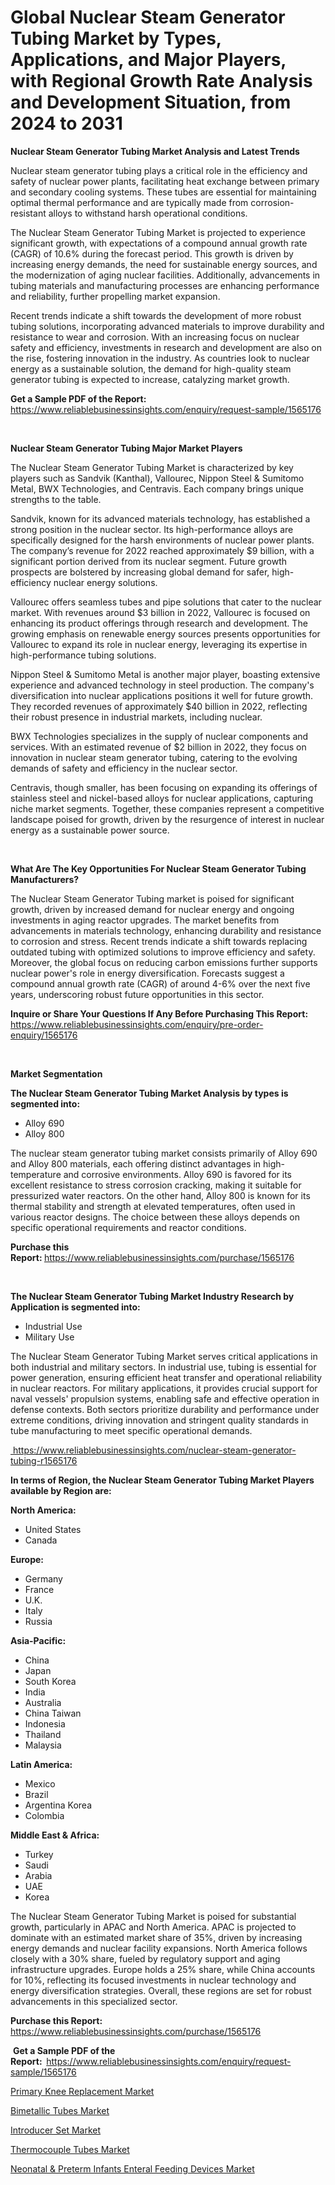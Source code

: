 <p><h1>Global Nuclear Steam Generator Tubing Market by Types, Applications, and Major Players, with Regional Growth Rate Analysis and Development Situation, from 2024 to 2031</h1></p><p><strong>Nuclear Steam Generator Tubing Market Analysis and Latest Trends</strong></p>
<p><p>Nuclear steam generator tubing plays a critical role in the efficiency and safety of nuclear power plants, facilitating heat exchange between primary and secondary cooling systems. These tubes are essential for maintaining optimal thermal performance and are typically made from corrosion-resistant alloys to withstand harsh operational conditions.</p><p>The Nuclear Steam Generator Tubing Market is projected to experience significant growth, with expectations of a compound annual growth rate (CAGR) of 10.6% during the forecast period. This growth is driven by increasing energy demands, the need for sustainable energy sources, and the modernization of aging nuclear facilities. Additionally, advancements in tubing materials and manufacturing processes are enhancing performance and reliability, further propelling market expansion.</p><p>Recent trends indicate a shift towards the development of more robust tubing solutions, incorporating advanced materials to improve durability and resistance to wear and corrosion. With an increasing focus on nuclear safety and efficiency, investments in research and development are also on the rise, fostering innovation in the industry. As countries look to nuclear energy as a sustainable solution, the demand for high-quality steam generator tubing is expected to increase, catalyzing market growth.</p></p>
<p><strong>Get a Sample PDF of the Report:&nbsp;</strong> <a href="https://www.reliablebusinessinsights.com/enquiry/request-sample/1565176?utm_campaign=39&utm_medium=2&utm_source=Github&utm_content=ia&utm_term=08112024&utm_id=nuclear-steam-generator-tubing">https://www.reliablebusinessinsights.com/enquiry/request-sample/1565176</a></p>
<p>&nbsp;</p>
<p><strong>Nuclear Steam Generator Tubing Major Market Players</strong></p>
<p><p>The Nuclear Steam Generator Tubing Market is characterized by key players such as Sandvik (Kanthal), Vallourec, Nippon Steel & Sumitomo Metal, BWX Technologies, and Centravis. Each company brings unique strengths to the table.</p><p>Sandvik, known for its advanced materials technology, has established a strong position in the nuclear sector. Its high-performance alloys are specifically designed for the harsh environments of nuclear power plants. The company’s revenue for 2022 reached approximately $9 billion, with a significant portion derived from its nuclear segment. Future growth prospects are bolstered by increasing global demand for safer, high-efficiency nuclear energy solutions.</p><p>Vallourec offers seamless tubes and pipe solutions that cater to the nuclear market. With revenues around $3 billion in 2022, Vallourec is focused on enhancing its product offerings through research and development. The growing emphasis on renewable energy sources presents opportunities for Vallourec to expand its role in nuclear energy, leveraging its expertise in high-performance tubing solutions.</p><p>Nippon Steel & Sumitomo Metal is another major player, boasting extensive experience and advanced technology in steel production. The company's diversification into nuclear applications positions it well for future growth. They recorded revenues of approximately $40 billion in 2022, reflecting their robust presence in industrial markets, including nuclear.</p><p>BWX Technologies specializes in the supply of nuclear components and services. With an estimated revenue of $2 billion in 2022, they focus on innovation in nuclear steam generator tubing, catering to the evolving demands of safety and efficiency in the nuclear sector.</p><p>Centravis, though smaller, has been focusing on expanding its offerings of stainless steel and nickel-based alloys for nuclear applications, capturing niche market segments. Together, these companies represent a competitive landscape poised for growth, driven by the resurgence of interest in nuclear energy as a sustainable power source.</p></p>
<p>&nbsp;</p>
<p><strong>What Are The Key Opportunities For Nuclear Steam Generator Tubing Manufacturers?</strong></p>
<p><p>The Nuclear Steam Generator Tubing market is poised for significant growth, driven by increased demand for nuclear energy and ongoing investments in aging reactor upgrades. The market benefits from advancements in materials technology, enhancing durability and resistance to corrosion and stress. Recent trends indicate a shift towards replacing outdated tubing with optimized solutions to improve efficiency and safety. Moreover, the global focus on reducing carbon emissions further supports nuclear power's role in energy diversification. Forecasts suggest a compound annual growth rate (CAGR) of around 4-6% over the next five years, underscoring robust future opportunities in this sector.</p></p>
<p><strong>Inquire or Share Your Questions If Any Before Purchasing This Report:</strong> <a href="https://www.reliablebusinessinsights.com/enquiry/pre-order-enquiry/1565176?utm_campaign=39&utm_medium=2&utm_source=Github&utm_content=ia&utm_term=08112024&utm_id=nuclear-steam-generator-tubing">https://www.reliablebusinessinsights.com/enquiry/pre-order-enquiry/1565176</a></p>
<p>&nbsp;</p>
<p><strong>Market Segmentation</strong></p>
<p><strong>The Nuclear Steam Generator Tubing Market Analysis by types is segmented into:</strong></p>
<p><ul><li>Alloy 690</li><li>Alloy 800</li></ul></p>
<p><p>The nuclear steam generator tubing market consists primarily of Alloy 690 and Alloy 800 materials, each offering distinct advantages in high-temperature and corrosive environments. Alloy 690 is favored for its excellent resistance to stress corrosion cracking, making it suitable for pressurized water reactors. On the other hand, Alloy 800 is known for its thermal stability and strength at elevated temperatures, often used in various reactor designs. The choice between these alloys depends on specific operational requirements and reactor conditions.</p></p>
<p><strong>Purchase this Report:&nbsp;</strong><a href="https://www.reliablebusinessinsights.com/purchase/1565176?utm_campaign=39&utm_medium=2&utm_source=Github&utm_content=ia&utm_term=08112024&utm_id=nuclear-steam-generator-tubing">https://www.reliablebusinessinsights.com/purchase/1565176</a></p>
<p>&nbsp;</p>
<p><strong>The Nuclear Steam Generator Tubing Market Industry Research by Application is segmented into:</strong></p>
<p><ul><li>Industrial Use</li><li>Military Use</li></ul></p>
<p><p>The Nuclear Steam Generator Tubing Market serves critical applications in both industrial and military sectors. In industrial use, tubing is essential for power generation, ensuring efficient heat transfer and operational reliability in nuclear reactors. For military applications, it provides crucial support for naval vessels' propulsion systems, enabling safe and effective operation in defense contexts. Both sectors prioritize durability and performance under extreme conditions, driving innovation and stringent quality standards in tube manufacturing to meet specific operational demands.</p></p>
<p><a href="https://www.reliablebusinessinsights.com/nuclear-steam-generator-tubing-r1565176?utm_campaign=39&utm_medium=2&utm_source=Github&utm_content=ia&utm_term=08112024&utm_id=nuclear-steam-generator-tubing">&nbsp;https://www.reliablebusinessinsights.com/nuclear-steam-generator-tubing-r1565176</a></p>
<p><strong>In terms of Region, the Nuclear Steam Generator Tubing Market Players available by Region are:</strong></p>
<p>
    <p> <strong> North America: </strong>
        <ul>
            <li>United States</li>
            <li>Canada</li>
        </ul>
        </p> 
    <p> <strong> Europe: </strong>
        <ul>
            <li>Germany</li>
            <li>France</li>
            <li>U.K.</li>
            <li>Italy</li>
            <li>Russia</li>
        </ul>
        </p> 
    <p> <strong> Asia-Pacific: </strong>
        <ul>
            <li>China</li>
            <li>Japan</li>
            <li>South Korea</li>
            <li>India</li>
            <li>Australia</li>
            <li>China Taiwan</li>
            <li>Indonesia</li>
            <li>Thailand</li>
            <li>Malaysia</li>
        </ul>
        </p> 
    <p> <strong> Latin America: </strong>
        <ul>
            <li>Mexico</li>
            <li>Brazil</li>
            <li>Argentina Korea</li>
            <li>Colombia</li>
        </ul>
        </p> 
    <p> <strong> Middle East & Africa: </strong>
        <ul>
            <li>Turkey</li>
            <li>Saudi</li>
            <li>Arabia</li>
            <li>UAE</li>
            <li>Korea</li>
        </ul>
    </p>
    </p>
<p><p>The Nuclear Steam Generator Tubing Market is poised for substantial growth, particularly in APAC and North America. APAC is projected to dominate with an estimated market share of 35%, driven by increasing energy demands and nuclear facility expansions. North America follows closely with a 30% share, fueled by regulatory support and aging infrastructure upgrades. Europe holds a 25% share, while China accounts for 10%, reflecting its focused investments in nuclear technology and energy diversification strategies. Overall, these regions are set for robust advancements in this specialized sector.</p></p>
<p><strong>Purchase this Report: </strong><a href="https://www.reliablebusinessinsights.com/purchase/1565176?utm_campaign=39&utm_medium=2&utm_source=Github&utm_content=ia&utm_term=08112024&utm_id=nuclear-steam-generator-tubing">https://www.reliablebusinessinsights.com/purchase/1565176</a></p>
<p>&nbsp;<strong>Get a Sample PDF of the Report:&nbsp;&nbsp;</strong><a href="https://www.reliablebusinessinsights.com/enquiry/request-sample/1565176?utm_campaign=39&utm_medium=2&utm_source=Github&utm_content=ia&utm_term=08112024&utm_id=nuclear-steam-generator-tubing">https://www.reliablebusinessinsights.com/enquiry/request-sample/1565176</a></p>
<p><strong></strong></p>
<p><p><a href="https://issuu.com/reportprime-2/docs/primary-knee-replacement-market-siz_68c06df579614c?utm_campaign=39&utm_medium=2&utm_source=Github&utm_content=ia&utm_term=08112024&utm_id=nuclear-steam-generator-tubing">Primary Knee Replacement Market</a></p><p><a href="https://github.com/mac1evjen/Market-Research-Report-List-1/blob/main/bimetallic-tubes-market.md?utm_campaign=39&utm_medium=2&utm_source=Github&utm_content=ia&utm_term=08112024&utm_id=nuclear-steam-generator-tubing">Bimetallic Tubes Market</a></p><p><a href="https://issuu.com/reportprime-2/docs/introducer-set-market-size-2030.ppt_247c05a187bf43?utm_campaign=39&utm_medium=2&utm_source=Github&utm_content=ia&utm_term=08112024&utm_id=nuclear-steam-generator-tubing">Introducer Set Market</a></p><p><a href="https://github.com/delorasywf/Market-Research-Report-List-1/blob/main/thermocouple-tubes-market.md?utm_campaign=39&utm_medium=2&utm_source=Github&utm_content=ia&utm_term=08112024&utm_id=nuclear-steam-generator-tubing">Thermocouple Tubes Market</a></p><p><a href="https://issuu.com/reportprime-2/docs/neonatal-preterm-infants-enteral-fe_85ccc570347fed?utm_campaign=39&utm_medium=2&utm_source=Github&utm_content=ia&utm_term=08112024&utm_id=nuclear-steam-generator-tubing">Neonatal & Preterm Infants Enteral Feeding Devices Market</a></p></p>
